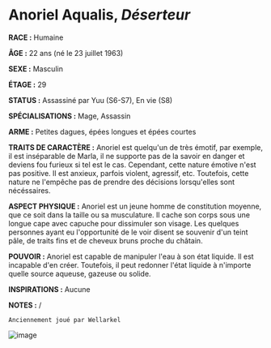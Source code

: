 # Anoriel Aqualis, *Déserteur*

**RACE :** Humaine

**ÂGE :** 22 ans (né le 23 juillet 1963)

**SEXE :** Masculin

**ÉTAGE :** 29

**STATUS :** Assassiné par Yuu (S6-S7), En vie (S8)

**SPÉCIALISATIONS :** Mage, Assassin

**ARME :** Petites dagues, épées longues et épées courtes

**TRAITS DE CARACTÈRE :** Anoriel est quelqu'un de très émotif, par exemple, il est inséparable de Marla, il ne supporte pas de la savoir en danger et deviens fou furieux si tel est le cas. Cependant, cette nature émotive n'est pas positive. Il est anxieux, parfois violent, agressif, etc. Toutefois, cette nature ne l'empêche pas de prendre des décisions lorsqu'elles sont nécéssaires. 

**ASPECT PHYSIQUE :** Anoriel est un jeune homme de constitution moyenne, que ce soit dans la taille ou sa musculature. Il cache son corps sous une longue cape avec capuche pour dissimuler son visage. Les quelques personnes ayant eu l'opportunité de le voir disent se souvenir d'un teint pâle, de traits fins et de cheveux bruns proche du châtain.

**POUVOIR :** Anoriel est capable de manipuler l'eau à son état liquide. Il est incapable d'en créer. Toutefois, il peut redonner l'état liquide à n'importe quelle source aqueuse, gazeuse ou solide.

**INSPIRATIONS :** Aucune

**NOTES :** /

`Anciennement joué par Wellarkel`

![image](https://share.alkanife.fr/enyxia_characters/full/anoriel.png)
